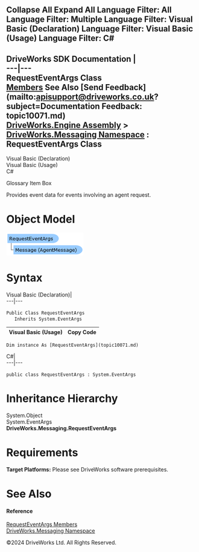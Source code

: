        

 Collapse All Expand All  Language Filter: All  Language Filter: Multiple  Language Filter: Visual Basic (Declaration) Language Filter: Visual Basic (Usage) Language Filter: C#  
---  
DriveWorks SDK Documentation  |   
---|---  
RequestEventArgs Class   
[Members](topic10072.md) See Also [Send Feedback](mailto:apisupport@driveworks.co.uk?subject=Documentation Feedback: topic10071.md)  
[DriveWorks.Engine Assembly](topic2156.md) > [DriveWorks.Messaging Namespace](topic10038.md) : RequestEventArgs Class  
---  
  
Visual Basic (Declaration)    
Visual Basic (Usage)    
C# 

Glossary Item Box

Provides event data for events involving an agent request. 

# Object Model

![](dotnetdiagramimages/image499.png)

# Syntax

Visual Basic (Declaration)|   
---|---  
      
    
    Public Class RequestEventArgs 
       Inherits System.EventArgs  
  
Visual Basic (Usage)| Copy Code  
---|---  
      
    
    Dim instance As [RequestEventArgs](topic10071.md)  
  
C#|   
---|---  
      
    
    public class RequestEventArgs : System.EventArgs   
  
# Inheritance Hierarchy

System.Object  
System.EventArgs  
**DriveWorks.Messaging.RequestEventArgs**  


# Requirements

**Target Platforms:** Please see DriveWorks software prerequisites.

# See Also

#### Reference

[RequestEventArgs Members](topic10072.md)   
[DriveWorks.Messaging Namespace](topic10038.md)

©2024 DriveWorks Ltd. All Rights Reserved.
